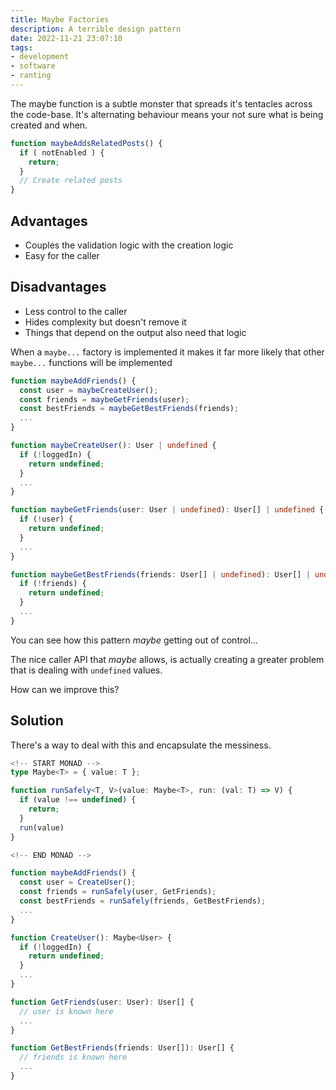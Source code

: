 ```yaml
---
title: Maybe Factories
description: A terrible design pattern
date: 2022-11-21 23:07:10
tags:
- development
- software
- ranting
---
```


The maybe function is a subtle monster that spreads it's tentacles across the code-base. It's alternating behaviour means your not sure what is being created and when.

``` typescript
function maybeAddsRelatedPosts() {
  if ( notEnabled ) {
    return;
  }
  // Create related posts
}
```

## Advantages
- Couples the validation logic with the creation logic
- Easy for the caller

## Disadvantages
- Less control to the caller
- Hides complexity but doesn't remove it
- Things that depend on the output also need that logic

When a `maybe...` factory is implemented it makes it far more likely that other `maybe...` functions will be implemented

``` typescript
function maybeAddFriends() {
  const user = maybeCreateUser();
  const friends = maybeGetFriends(user);
  const bestFriends = maybeGetBestFriends(friends);
  ...
}

function maybeCreateUser(): User | undefined {
  if (!loggedIn) {
    return undefined;
  }
  ...
}

function maybeGetFriends(user: User | undefined): User[] | undefined {
  if (!user) {
    return undefined;
  }
  ...
}

function maybeGetBestFriends(friends: User[] | undefined): User[] | undefined {
  if (!friends) {
    return undefined;
  }
  ...
}
```

You can see how this pattern *maybe* getting out of control...

The nice caller API that *maybe* allows, is actually creating a greater problem that is dealing with `undefined` values.

How can we improve this?

## Solution

There's a way to deal with this and encapsulate the messiness.

``` typescript
<!-- START MONAD -->
type Maybe<T> = { value: T };

function runSafely<T, V>(value: Maybe<T>, run: (val: T) => V) {
  if (value !== undefined) {
    return;
  }
  run(value)
}

<!-- END MONAD -->

function maybeAddFriends() {
  const user = CreateUser();
  const friends = runSafely(user, GetFriends);
  const bestFriends = runSafely(friends, GetBestFriends);
  ...
}

function CreateUser(): Maybe<User> {
  if (!loggedIn) {
    return undefined;
  }
  ...
}

function GetFriends(user: User): User[] {
  // user is known here
  ...
}

function GetBestFriends(friends: User[]): User[] {
  // friends is known here
  ...
}

```


